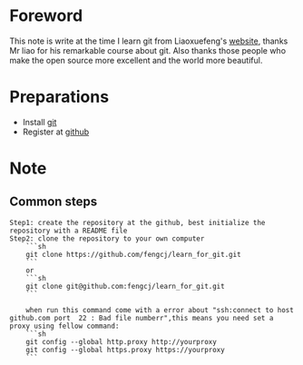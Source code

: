 #  Foreword

This note is write at the time I learn git from Liaoxuefeng's [website], thanks Mr liao for his remarkable course about git.
Also thanks those people who make the open source more excellent and the world more beautiful.
 



#  Preparations

   - Install [git] 
   - Register at [github]




#  Note

## Common steps
   
    Step1: create the repository at the github, best initialize the repository with a README file
    Step2: clone the repository to your own computer
    	```sh
    	git clone https://github.com/fengcj/learn_for_git.git
    	```
    	or
    	```sh
    	git clone git@github.com:fengcj/learn_for_git.git
    	```

    	when run this command come with a error about "ssh:connect to host github.com port  22 : Bad file numberr",this means you need set a proxy using fellow command:
    	```sh
    	git config --global http.proxy http://yourproxy
    	git config --global https.proxy https://yourproxy
        ```





























































[website]:http://www.liaoxuefeng.com/wiki/0013739516305929606dd18361248578c67b8067c8c017b000
[git]:http://git-scm.com/download
[github]:https://github.com/






